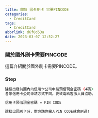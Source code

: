 ```yaml
---
title: 關於 國外刷卡 需要PINCODE
categories:
  - CreditCard
tags:
  - CreditCard
abbrlink: d6f0d53a
date: 2023-03-07 12:52:27
---
```

### 關於國外刷卡需要PINCODE
<!--more-->
這篇介紹關於國外刷卡需要PINCODE。

### Step
```sh
建議出發前國內向信用卡公司申請預借現金密碼 (4碼)
各家信用卡公司申請方式不同，要致電給客服人員協助。

信用卡預借現金密碼 = PIN CODE

這樣出國刷卡時，對方請你輸入PIN CODE就會刷過!
```